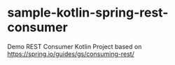 # sample-kotlin-spring-rest-consumer
Demo REST Consumer Kotlin Project based on https://spring.io/guides/gs/consuming-rest/
